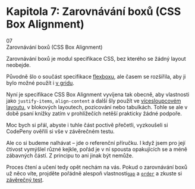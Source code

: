 <div id="kap-boxalign-before" class="ebook-chapter-before" markdown="1"> 

# Kapitola 7: Zarovnávání boxů (CSS Box Alignment)

<div class="ebook-chapter-before-image">
  <div class="ebook-chapter-before-number">
    07
  </div>  
  <div class="ebook-chapter-before-heading">
    Zarovnávání boxů (CSS Box Alignment)
  </div>
</div>

Zarovnávání boxů je modul specifikace CSS, bez kterého se žádný layout neobejde.

Původně šlo o součást specifikace [flexboxu](css-flexbox.md), ale časem se rozšířila, aby ji bylo možné použít i [v gridu](css-grid.md).

Nyní je specifikace CSS Box Alignment vyvíjena tak obecně, aby vlastnosti jako `justify-items`, `align-content` a další šly použít ve [vícesloupcovém layoutu](css-multicolumn.md), v blokových layoutech, pozicování nebo tabulkách. Tohle se ale v době psaní knížky zatím v prohlížečích netěší prakticky žádné podpoře.

Moc bych si přál, abyste i tuhle část poctivě přečetli, vyzkoušeli si CodePeny ověřili si vše v závěrečném testu.

Ale co si budeme nalhávat – jde o referenční příručku. I když jsem pro její čtivost vymýšlel různé kejkle, pořád je v ní spousta opakujících se a méně zábavných částí. Z principu to ani jinak být nemůže.

Proces čtení a učení tedy opět nechám na vás. Pokud o zarovnávání boxů už něco víte, projděte pořádně alespoň vlastnosti[`gap`](css-gap.md) a [`order`](css-order.md) a zkuste si [závěrečný test](kap-boxalign-after.md).

</div>


